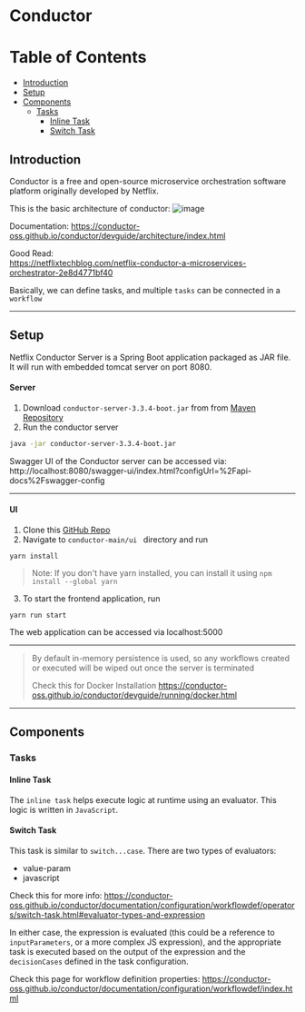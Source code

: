 # Conductor

# Table of Contents  
- [Introduction](#introduction)  
- [Setup](#setup)  
- [Components](#components)
  - [Tasks](#tasks)
      - [Inline Task](#inline-task)
      - [Switch Task](#switch-task)

## Introduction

Conductor is a free and open-source microservice orchestration software platform originally developed by Netflix.

This is the basic architecture of conductor:
![image](https://github.com/anushkadeshpande/conductor/assets/53345232/c4f92688-2f84-4b6f-8a39-8103ef3cc3d2)


Documentation: https://conductor-oss.github.io/conductor/devguide/architecture/index.html

Good Read:<br />
https://netflixtechblog.com/netflix-conductor-a-microservices-orchestrator-2e8d4771bf40


Basically, we can define tasks, and multiple `tasks` can be connected in a `workflow`


<hr>

## Setup

Netflix Conductor Server is a Spring Boot application packaged as JAR file. It will run with embedded tomcat server on port 8080.

#### Server

1. Download `conductor-server-3.3.4-boot.jar` from from <a href="https://repo1.maven.org/maven2/com/netflix/conductor/conductor-server/3.3.4/">Maven Repository</a>
2. Run the conductor server
```sh
java -jar conductor-server-3.3.4-boot.jar
```

Swagger UI of the Conductor server can be accessed via:<br>
http://localhost:8080/swagger-ui/index.html?configUrl=%2Fapi-docs%2Fswagger-config

<hr>

#### UI

1. Clone this <a href="https://github.com/Netflix/conductor">GitHub Repo</a>
2. Navigate to `conductor-main/ui ` directory and run
```
yarn install
```

> Note: If you don't have yarn installed, you can install it using `npm install --global yarn`

3. To start the frontend application, run
```
yarn run start
```

The web application can be accessed via localhost:5000
<hr>

> By default in-memory persistence is used, so any workflows created or executed will be wiped out once the server is terminated
> 
> Check this for Docker Installation https://conductor-oss.github.io/conductor/devguide/running/docker.html

<hr>

## Components

### Tasks

#### Inline Task
The `inline task` helps execute logic at runtime using an evaluator. This logic is written in `JavaScript`.

#### Switch Task
This task is similar to `switch...case`. There are two types of evaluators: <br>
- value-param
- javascript

Check this for more info: https://conductor-oss.github.io/conductor/documentation/configuration/workflowdef/operators/switch-task.html#evaluator-types-and-expression

In either case, the expression is evaluated (this could be a reference to `inputParameters`, or a more complex JS expression), and the appropriate task is executed based on the output of the expression and the `decisionCases` defined in the task configuration.

Check this page for workflow definition properties: https://conductor-oss.github.io/conductor/documentation/configuration/workflowdef/index.html
